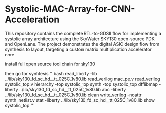 # Systolic-MAC-Array-for-CNN-Acceleration
This repository contains the complete RTL-to-GDSII flow for implementing a systolic array architecture using the SkyWater SKY130 open-source PDK and OpenLane. The project demonstrates the digital ASIC design flow from synthesis to layout, targeting a custom matrix multiplication accelerator core.

install full open source tool chain for sky130

then go for synhtesis 
'''bash 
read_liberty -lib ../lib/sky130_fd_sc_hd__tt_025C_1v80.lib
read_verilog mac_pe.v
read_verilog systolic_top.v
hierarchy -top systolic_top
synth -top systolic_top
dfflibmap -liberty ../lib/sky130_fd_sc_hd__tt_025C_1v80.lib
abc -liberty ../lib/sky130_fd_sc_hd__tt_025C_1v80.lib
clean
write_verilog -noattr synth_netlist.v
stat -liberty ../lib/sky130_fd_sc_hd__tt_025C_1v80.lib
show systolic_top
'''
